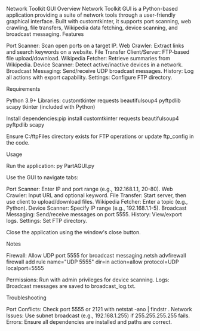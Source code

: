 Network Toolkit GUI
Overview
Network Toolkit GUI is a Python-based application providing a suite of network tools through a user-friendly graphical interface. Built with customtkinter, it supports port scanning, web crawling, file transfers, Wikipedia data fetching, device scanning, and broadcast messaging.
Features

Port Scanner: Scan open ports on a target IP.
Web Crawler: Extract links and search keywords on a website.
File Transfer Client/Server: FTP-based file upload/download.
Wikipedia Fetcher: Retrieve summaries from Wikipedia.
Device Scanner: Detect active/inactive devices in a network.
Broadcast Messaging: Send/receive UDP broadcast messages.
History: Log all actions with export capability.
Settings: Configure FTP directory.

Requirements

Python 3.9+
Libraries:
customtkinter
requests
beautifulsoup4
pyftpdlib
scapy
tkinter (included with Python)

Install dependencies:pip install customtkinter requests beautifulsoup4 pyftpdlib scapy


Ensure C:/ftpFiles directory exists for FTP operations or update ftp_config in the code.

Usage

Run the application:
py PartAGUI.py

Use the GUI to navigate tabs:

Port Scanner: Enter IP and port range (e.g., 192.168.1.1, 20-80).
Web Crawler: Input URL and optional keyword.
File Transfer: Start server, then use client to upload/download files.
Wikipedia Fetcher: Enter a topic (e.g., Python).
Device Scanner: Specify IP range (e.g., 192.168.1.1-5).
Broadcast Messaging: Send/receive messages on port 5555.
History: View/export logs.
Settings: Set FTP directory.

Close the application using the window's close button.

Notes

Firewall: Allow UDP port 5555 for broadcast messaging.netsh advfirewall firewall add rule name="UDP 5555" dir=in action=allow protocol=UDP localport=5555


Permissions: Run with admin privileges for device scanning.
Logs: Broadcast messages are saved to broadcast_log.txt.

Troubleshooting

Port Conflicts: Check port 5555 or 2121 with netstat -ano | findstr <port>.
Network Issues: Use subnet broadcast (e.g., 192.168.1.255) if 255.255.255.255 fails.
Errors: Ensure all dependencies are installed and paths are correct.

